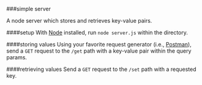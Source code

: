 ###simple server

A node server which stores and retrieves key-value pairs. 

####setup
With [Node](https://nodejs.org/) installed, run `node server.js` within the directory.

####storing values
Using your favorite request generator (i.e., [Postman](https://chrome.google.com/webstore/detail/postman-rest-client/fdmmgilgnpjigdojojpjoooidkmcomcm?hl=en)), send a `GET` request to the `/get` path with a key-value pair within the query params. 

####retrieving values
Send a `GET` request to the `/set` path with a requested key. 